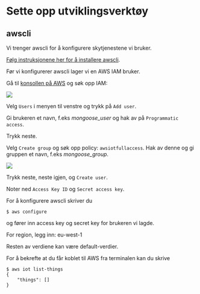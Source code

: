 # Sette opp utviklingsverktøy

## awscli

Vi trenger awscli for å konfigurere skytjenestene vi bruker.

[Følg instruksjonene her for å installere awscli](https://aws.amazon.com/cli/).

Før vi konfigurerer awscli lager vi en AWS IAM bruker.

Gå til [konsollen på AWS](https://console.aws.amazon.com) og søk opp IAM:

![](./aws-iam.png)

Velg `Users` i menyen til venstre og trykk på `Add user`.

Gi brukeren et navn, f.eks _mongoose_user_ og hak av på `Programmatic access`.

Trykk neste.

Velg `Create group` og søk opp policy: `awsiotfullaccess`. Hak av denne og gi gruppen et navn, f.eks _mongoose_group_.

![](./aws-iam-group.png)

Trykk neste, neste igjen, og `Create user`.

Noter ned `Access Key ID` og `Secret access key`.

For å konfigurere awscli skriver du

```
$ aws configure
```

og fører inn access key og secret key for brukeren vi lagde.

For region, legg inn: eu-west-1

Resten av verdiene kan være default-verdier.

For å bekrefte at du får koblet til AWS fra terminalen kan du skrive

```
$ aws iot list-things
{
    "things": []
}
```

